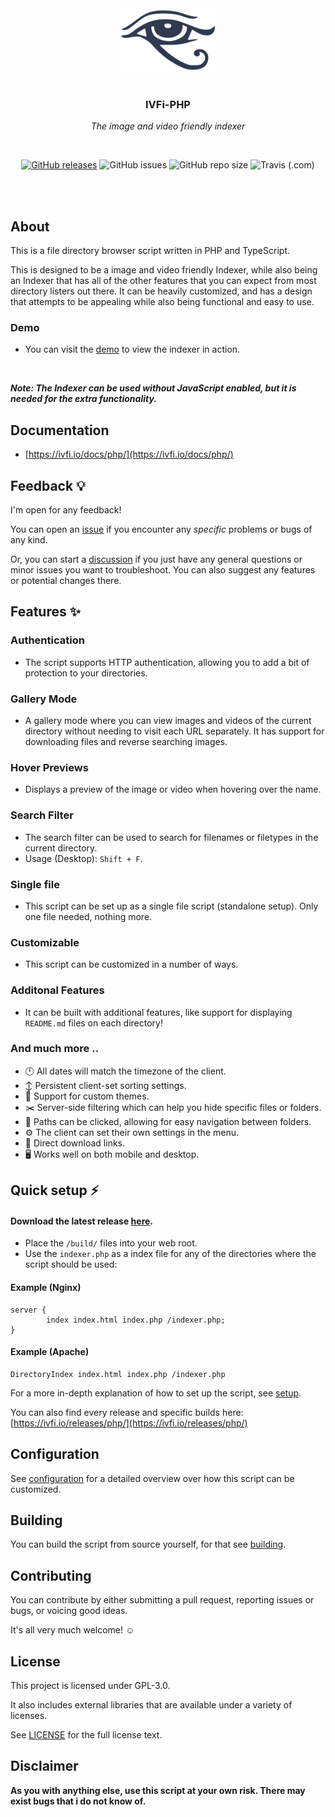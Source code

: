 <br/>
<div align="center">
	<img height="100" src="./logo.svg">
	<br/><br/>
	<h3 align="center">IVFi-PHP</h3>
	<p align="center"><i>The image and video friendly indexer</i></p>
</div>

<br/>

<p align="center">
<a href="https://github.com/sixem/ivfi-php/releases"><img alt="GitHub releases" src="https://img.shields.io/github/v/release/sixem/ivfi-php?color=2f394f&style=flat-square"></a> <img alt="GitHub issues" src="https://img.shields.io/github/issues/sixem/ivfi-php?color=5a8f4e&style=flat-square"> <img alt="GitHub repo size" src="https://img.shields.io/github/repo-size/sixem/ivfi-php?color=4b8b72&style=flat-square"> 
<img alt="Travis (.com)" src="https://img.shields.io/travis/com/sixem/ivfi-php?style=flat-square">
</p>

<br/><br/>

## About

This is a file directory browser script written in PHP and TypeScript.

This is designed to be a image and video friendly Indexer, while also being an Indexer that has all of the other features that you can expect from most directory listers out there. It can be heavily customized, and has a design that attempts to be appealing while also being functional and easy to use.

### Demo
* You can visit the [demo](https://five.sh/demo/indexer/) to view the indexer in action.

<br/>

***Note: The Indexer can be used without JavaScript enabled, but it is needed for the extra functionality.***

## Documentation
* [https://ivfi.io/docs/php/](https://ivfi.io/docs/php/)

## Feedback :bulb:
I'm open for any feedback!

You can open an [issue](https://github.com/sixem/ivfi-php/issues) if you encounter any *specific* problems or bugs of any kind.

Or, you can start a [discussion](https://github.com/sixem/ivfi-php/discussions) if you just have any general questions or minor issues you want to troubleshoot. You can also suggest any features or potential changes there.

## Features :sparkles:

### **Authentication**
* The script supports HTTP authentication, allowing you to add a bit of protection to your directories.
### **Gallery Mode**
* A gallery mode where you can view images and videos of the current directory without needing to visit each URL separately. It has support for downloading files and reverse searching images.
### **Hover Previews**
* Displays a preview of the image or video when hovering over the name.
### **Search Filter**
* The search filter can be used to search for filenames or filetypes in the current directory.
* Usage (Desktop): `Shift + F`.
### **Single file**
* This script can be set up as a single file script (standalone setup). Only one file needed, nothing more.
### **Customizable**
* This script can be customized in a number of ways.
### **Additonal Features**
* It can be built with additional features, like support for displaying `README.md` files on each directory!
### **And much more ..**
+ :clock12: All dates will match the timezone of the client.
+ :arrow_up_down: Persistent client-set sorting settings.
+ :art: Support for custom themes.
+ :scissors: Server-side filtering which can help you hide specific files or folders.
+ :link: Paths can be clicked, allowing for easy navigation between folders.
+ :gear: The client can set their own settings in the menu.
+ :small_red_triangle_down: Direct download links.
+ :desktop_computer: Works well on both mobile and desktop.

## Quick setup :zap:

#### Download the latest release [here](https://github.com/sixem/ivfi-php/releases).

* Place the `/build/` files into your web root.
* Use the `indexer.php` as a index file for any of the directories where the script should be used:

#### Example (Nginx)
```
server {
        index index.html index.php /indexer.php;
}
```

#### Example (Apache)
```
DirectoryIndex index.html index.php /indexer.php
```

For a more in-depth explanation of how to set up the script, see [setup](https://ivfi.io/docs/php/#/setup).

You can also find every release and specific builds here: [https://ivfi.io/releases/php/](https://ivfi.io/releases/php/)

## Configuration

See [configuration](https://ivfi.io/docs/php/#/config) for a detailed overview over how this script can be customized.

## Building

You can build the script from source yourself, for that see [building](https://ivfi.io/docs/php/#/building).

## Contributing
You can contribute by either submitting a pull request, reporting issues or bugs, or voicing good ideas.

It's all very much welcome! :relaxed:

## License
This project is licensed under GPL-3.0.

It also includes external libraries that are available under a variety of licenses.

See [LICENSE](LICENSE) for the full license text.

## Disclaimer
**As you with anything else, use this script at your own risk. There may exist bugs that i do not know of.**